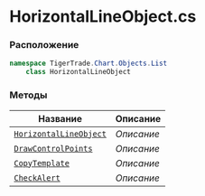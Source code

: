 
# HorizontalLineObject.cs
### Расположение
```csharp
namespace TigerTrade.Chart.Objects.List  
    class HorizontalLineObject
```

### Методы
| Название | Описание |
| --- | --- |
| [`HorizontalLineObject`](./Методы/HorizontalLineObject.md) | *Описание* |
| [`DrawControlPoints`](./Методы/DrawControlPoints.md) | *Описание* |
| [`CopyTemplate`](./Методы/CopyTemplate.md) | *Описание* |
| [`CheckAlert`](./Методы/CheckAlert.md) | *Описание* |
